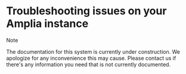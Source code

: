 ﻿# Troubleshooting issues on your Amplia instance

> [!NOTE]
> The documentation for this system is currently under construction. We apologize for any inconvenience this may cause. Please
> contact us if there's any information you need that is not currently documented.
